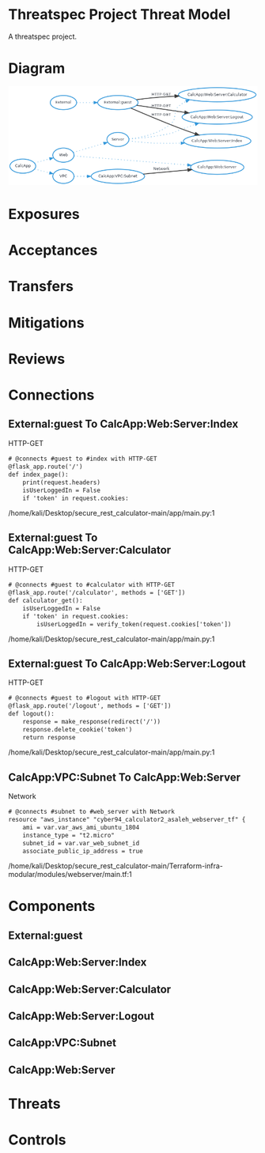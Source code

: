 # Threatspec Project Threat Model

A threatspec project.


# Diagram
![Threat Model Diagram](ThreatModel.md.png)



# Exposures


# Acceptances


# Transfers


# Mitigations


# Reviews


# Connections

## External:guest To CalcApp:Web:Server:Index
HTTP-GET

```
# @connects #guest to #index with HTTP-GET
@flask_app.route('/')
def index_page():
    print(request.headers)
    isUserLoggedIn = False
    if 'token' in request.cookies:

```
/home/kali/Desktop/secure_rest_calculator-main/app/main.py:1

## External:guest To CalcApp:Web:Server:Calculator
HTTP-GET

```
# @connects #guest to #calculator with HTTP-GET
@flask_app.route('/calculator', methods = ['GET'])
def calculator_get():
    isUserLoggedIn = False
    if 'token' in request.cookies:
        isUserLoggedIn = verify_token(request.cookies['token'])

```
/home/kali/Desktop/secure_rest_calculator-main/app/main.py:1

## External:guest To CalcApp:Web:Server:Logout
HTTP-GET

```
# @connects #guest to #logout with HTTP-GET
@flask_app.route('/logout', methods = ['GET'])
def logout():
    response = make_response(redirect('/'))
    response.delete_cookie('token')
    return response

```
/home/kali/Desktop/secure_rest_calculator-main/app/main.py:1

## CalcApp:VPC:Subnet To CalcApp:Web:Server
Network

```
# @connects #subnet to #web_server with Network
resource "aws_instance" "cyber94_calculator2_asaleh_webserver_tf" {
    ami = var.var_aws_ami_ubuntu_1804
    instance_type = "t2.micro"
    subnet_id = var.var_web_subnet_id
    associate_public_ip_address = true

```
/home/kali/Desktop/secure_rest_calculator-main/Terraform-infra-modular/modules/webserver/main.tf:1


# Components

## External:guest

## CalcApp:Web:Server:Index

## CalcApp:Web:Server:Calculator

## CalcApp:Web:Server:Logout

## CalcApp:VPC:Subnet

## CalcApp:Web:Server


# Threats


# Controls

